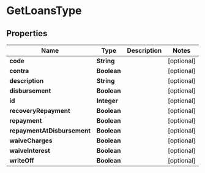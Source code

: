 

# GetLoansType


## Properties

| Name | Type | Description | Notes |
|------------ | ------------- | ------------- | -------------|
|**code** | **String** |  |  [optional] |
|**contra** | **Boolean** |  |  [optional] |
|**description** | **String** |  |  [optional] |
|**disbursement** | **Boolean** |  |  [optional] |
|**id** | **Integer** |  |  [optional] |
|**recoveryRepayment** | **Boolean** |  |  [optional] |
|**repayment** | **Boolean** |  |  [optional] |
|**repaymentAtDisbursement** | **Boolean** |  |  [optional] |
|**waiveCharges** | **Boolean** |  |  [optional] |
|**waiveInterest** | **Boolean** |  |  [optional] |
|**writeOff** | **Boolean** |  |  [optional] |



